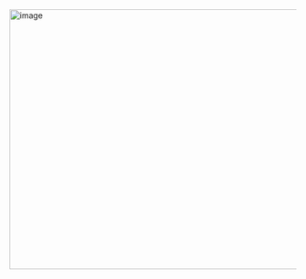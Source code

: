 <img width="831" height="456" alt="image" src="https://github.com/user-attachments/assets/e8cd4249-e063-4437-a35f-19aca27eb4b7" />
